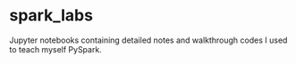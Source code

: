 # spark_labs
Jupyter notebooks containing detailed notes and walkthrough codes I used to teach myself PySpark.
